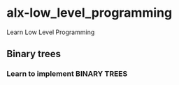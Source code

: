 # alx-low_level_programming
Learn Low Level  Programming

## Binary trees

### Learn to implement BINARY TREES
